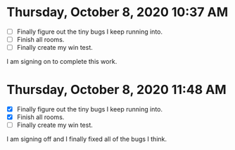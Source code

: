 # Thursday, October  8, 2020 10:37 AM

- [ ] Finally figure out the tiny bugs I keep running into.
- [ ] Finish all rooms.
- [ ] Finally create my win test.

I am signing on to complete this work.

# Thursday, October  8, 2020 11:48 AM

- [x] Finally figure out the tiny bugs I keep running into.
- [x] Finish all rooms.
- [ ] Finally create my win test.

I am signing off and I finally fixed all of the bugs I think.
